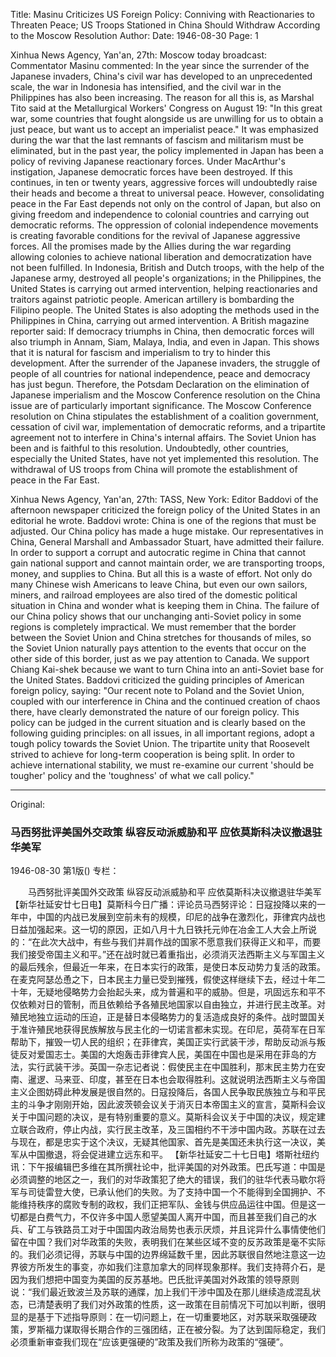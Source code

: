 Title: Masinu Criticizes US Foreign Policy: Conniving with Reactionaries to Threaten Peace; US Troops Stationed in China Should Withdraw According to the Moscow Resolution
Author: 
Date: 1946-08-30
Page: 1

Xinhua News Agency, Yan'an, 27th: Moscow today broadcast: Commentator Masinu commented: In the year since the surrender of the Japanese invaders, China's civil war has developed to an unprecedented scale, the war in Indonesia has intensified, and the civil war in the Philippines has also been increasing. The reason for all this is, as Marshal Tito said at the Metallurgical Workers' Congress on August 19: "In this great war, some countries that fought alongside us are unwilling for us to obtain a just peace, but want us to accept an imperialist peace." It was emphasized during the war that the last remnants of fascism and militarism must be eliminated, but in the past year, the policy implemented in Japan has been a policy of reviving Japanese reactionary forces. Under MacArthur's instigation, Japanese democratic forces have been destroyed. If this continues, in ten or twenty years, aggressive forces will undoubtedly raise their heads and become a threat to universal peace. However, consolidating peace in the Far East depends not only on the control of Japan, but also on giving freedom and independence to colonial countries and carrying out democratic reforms. The oppression of colonial independence movements is creating favorable conditions for the revival of Japanese aggressive forces. All the promises made by the Allies during the war regarding allowing colonies to achieve national liberation and democratization have not been fulfilled. In Indonesia, British and Dutch troops, with the help of the Japanese army, destroyed all people's organizations; in the Philippines, the United States is carrying out armed intervention, helping reactionaries and traitors against patriotic people. American artillery is bombarding the Filipino people. The United States is also adopting the methods used in the Philippines in China, carrying out armed intervention. A British magazine reporter said: If democracy triumphs in China, then democratic forces will also triumph in Annam, Siam, Malaya, India, and even in Japan. This shows that it is natural for fascism and imperialism to try to hinder this development. After the surrender of the Japanese invaders, the struggle of people of all countries for national independence, peace and democracy has just begun. Therefore, the Potsdam Declaration on the elimination of Japanese imperialism and the Moscow Conference resolution on the China issue are of particularly important significance. The Moscow Conference resolution on China stipulates the establishment of a coalition government, cessation of civil war, implementation of democratic reforms, and a tripartite agreement not to interfere in China's internal affairs. The Soviet Union has been and is faithful to this resolution. Undoubtedly, other countries, especially the United States, have not yet implemented this resolution. The withdrawal of US troops from China will promote the establishment of peace in the Far East.

Xinhua News Agency, Yan'an, 27th: TASS, New York: Editor Baddovi of the afternoon newspaper criticized the foreign policy of the United States in an editorial he wrote. Baddovi wrote: China is one of the regions that must be adjusted. Our China policy has made a huge mistake. Our representatives in China, General Marshall and Ambassador Stuart, have admitted their failure. In order to support a corrupt and autocratic regime in China that cannot gain national support and cannot maintain order, we are transporting troops, money, and supplies to China. But all this is a waste of effort. Not only do many Chinese wish Americans to leave China, but even our own sailors, miners, and railroad employees are also tired of the domestic political situation in China and wonder what is keeping them in China. The failure of our China policy shows that our unchanging anti-Soviet policy in some regions is completely impractical. We must remember that the border between the Soviet Union and China stretches for thousands of miles, so the Soviet Union naturally pays attention to the events that occur on the other side of this border, just as we pay attention to Canada. We support Chiang Kai-shek because we want to turn China into an anti-Soviet base for the United States. Baddovi criticized the guiding principles of American foreign policy, saying: "Our recent note to Poland and the Soviet Union, coupled with our interference in China and the continued creation of chaos there, have clearly demonstrated the nature of our foreign policy. This policy can be judged in the current situation and is clearly based on the following guiding principles: on all issues, in all important regions, adopt a tough policy towards the Soviet Union. The tripartite unity that Roosevelt strived to achieve for long-term cooperation is being split. In order to achieve international stability, we must re-examine our current 'should be tougher' policy and the 'toughness' of what we call policy."



<hr /> 

Original: 


### 马西努批评美国外交政策  纵容反动派威胁和平  应依莫斯科决议撤退驻华美军

1946-08-30
第1版()
专栏：

　　马西努批评美国外交政策
    纵容反动派威胁和平
    应依莫斯科决议撤退驻华美军
    【新华社延安廿七日电】莫斯科今日广播：评论员马西努评论：日寇投降以来的一年中，中国的内战已发展到空前未有的规模，印尼的战争在激烈化，菲律宾内战也日益加强起来。这一切的原因，正如八月十九日铁托元帅在冶金工人大会上所说的：“在此次大战中，有些与我们并肩作战的国家不愿意我们获得正义和平，而要我们接受帝国主义和平。”还在战时就已着重指出，必须消灭法西斯主义与军国主义的最后残余，但最近一年来，在日本实行的政策，是使日本反动势力复活的政策。在麦克阿瑟怂恿之下，日本民主力量已受到摧残，假使这样继续下去，经过十年二十年，无疑地侵略势力会抬起头来，成为普遍和平的威胁。但是，巩固远东和平不仅依赖对日的管制，而且依赖给予各殖民地国家以自由独立，并进行民主改革。对殖民地独立运动的压迫，正是替日本侵略势力的复活造成良好的条件。战时盟国关于准许殖民地获得民族解放与民主化的一切诺言都未实现。在印尼，英荷军在日军帮助下，摧毁一切人民的组织；在菲律宾，美国正实行武装干涉，帮助反动派与叛徒反对爱国志士。美国的大炮轰击菲律宾人民，美国在中国也是采用在菲岛的方法，实行武装干涉。英国一杂志记者说：假使民主在中国胜利，那末民主势力在安南、暹逻、马来亚、印度，甚至在日本也会取得胜利。这就说明法西斯主义与帝国主义企图妨碍此种发展是很自然的。日寇投降后，各国人民争取民族独立与和平民主的斗争才刚刚开始，因此波茨顿会议关于消灭日本帝国主义的宣言，莫斯科会议关于中国问题的决议，是有特别重要的意义。莫斯科会议关于中国的决议，规定建立联合政府，停止内战，实行民主改革，及三国相约不干涉中国内政。苏联在过去与现在，都是忠实于这个决议，无疑其他国家、首先是美国还未执行这一决议，美军从中国撤退，将会促进建立远东和平。
    【新华社延安二十七日电】塔斯社纽约讯：下午报编辑巴多维在其所撰社论中，批评美国的对外政策。巴氏写道：中国是必须调整的地区之一，我们的对华政策犯了绝大的错误，我们的驻华代表马歇尔将军与司徒雷登大使，已承认他们的失败。为了支持中国一个不能得到全国拥护、不能维持秩序的腐败专制的政权，我们正把军队、金钱与供应品运往中国。但是这一切都是白费气力，不仅许多中国人愿望美国人离开中国，而且甚至我们自己的水兵、矿工与铁路员工对于中国国内政治局势也表示厌烦，并且诧异什么事情使他们留在中国？我们对华政策的失败，表明我们在某些区域不变的反苏政策是毫不实际的。我们必须记得，苏联与中国的边界绵延数千里，因此苏联很自然地注意这一边界彼方所发生的事变，亦如我们注意加拿大的同样现象那样。我们支持蒋介石，是因为我们想把中国变为美国的反苏基地。巴氏批评美国对外政策的领导原则说：“我们最近致波兰及苏联的通牒，加上我们干涉中国及在那儿继续造成混乱状态，已清楚表明了我们对外政策的性质，这一政策在目前情况下可加以判断，很明显的是基于下述指导原则：在一切问题上，在一切重要地区，对苏联采取强硬政策，罗斯福力谋取得长期合作的三强团结，正在被分裂。为了达到国际稳定，我们必须重新审查我们现在“应该更强硬的”政策及我们所称为政策的“强硬”。
